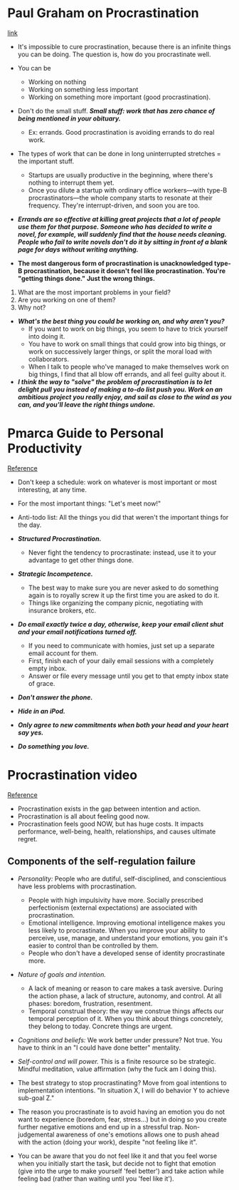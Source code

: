 # Paul Graham on Procrastination
[link](http://paulgraham.com/procrastination.html)

- It's impossible to cure procrastination, because there is an infinite things you can be doing. The question is, how do you procrastinate well.
- You can be
  - Working on nothing
  - Working on something less important
  - Working on something more important (good procrastination).
- Don't do the small stuff. ***Small stuff: work that has zero chance of being mentioned in your obituary.***
  - Ex: errands. Good procrastination is avoiding errands to do real work.
- The types of work that can be done in long uninterrupted stretches = the important stuff.
  - Startups are usually productive in the beginning, where there's nothing to interrupt them yet.
  - Once you dilute a startup with ordinary office workers—with type-B procrastinators—the whole company starts to resonate at their frequency. They're interrupt-driven, and soon you are too.
- ***Errands are so effective at killing great projects that a lot of people use them for that purpose. Someone who has decided to write a novel, for example, will suddenly find that the house needs cleaning. People who fail to write novels don't do it by sitting in front of a blank page for days without writing anything.***

- **The most dangerous form of procrastination is unacknowledged type-B procrastination, because it doesn't feel like procrastination. You're "getting things done." Just the wrong things.**

1. What are the most important problems in your field?
2. Are you working on one of them?
3. Why not?

- ***What's the best thing you could be working on, and why aren't you?***
  - If you want to work on big things, you seem to have to trick yourself into doing it.
  - You have to work on small things that could grow into big things, or work on successively larger things, or split the moral load with collaborators.
  - When I talk to people who've managed to make themselves work on big things, I find that all blow off errands, and all feel guilty about it.
- ***I think the way to "solve" the problem of procrastination is to let delight pull you instead of making a to-do list push you. Work on an ambitious project you really enjoy, and sail as close to the wind as you can, and you'll leave the right things undone.***

# Pmarca Guide to Personal Productivity
[Reference](https://pmarchive.com/guide_to_personal_productivity.html)

- Don't keep a schedule: work on whatever is most important or most interesting, at any time.
- For the most important things: "Let's meet now!"
- Anti-todo list: All the things you did that weren't the important things for the day.

- ***Structured Procrastination.***
  - Never fight the tendency to procrastinate: instead, use it to your advantage to get other things done.
- ***Strategic Incompetence.***
  - The best way to make sure you are never asked to do something again is to royally screw it up the first time you are asked to do it.
  - Things like organizing the company picnic, negotiating with insurance brokers, etc.
- ***Do email exactly twice a day, otherwise, keep your email client shut and your email notifications turned off.***
  - If you need to communicate with homies, just set up a separate email account for them.
  - First, finish each of your daily email sessions with a completely empty inbox.
  - Answer or file every message until you get to that empty inbox state of grace.
- ***Don't answer the phone.***
- ***Hide in an iPod.***
- ***Only agree to new commitments when both your head and your heart say yes.***
- ***Do something you love.***

# Procrastination video
[Reference](https://www.reddit.com/r/Documentaries/comments/5cdj0e/1_hour_lecture_by_the_worlds_leading_professor_on/)

- Procrastination exists in the gap between intention and action.
- Procrastination is all about feeling good now.
- Procrastination feels good NOW, but has huge costs. It impacts performance, well-being, health, relationships, and causes ultimate regret.

## Components of the self-regulation failure

- *Personality:* People who are dutiful, self-disciplined, and conscientious have less problems with procrastination.
  - People with high impulsivity have more. Socially prescribed perfectionism (external expectations) are associated with procrastination.
  - Emotional intelligence. Improving emotional intelligence makes you less likely to procrastinate. When you improve your ability to perceive, use, manage, and understand your emotions, you gain it's easier to control than be controlled by them.
  - People who don't have a developed sense of identity procrastinate more.
- *Nature of goals and intention.*
  - A lack of meaning or reason to care makes a task aversive. During the action phase, a lack of structure, autonomy, and control. At all phases: boredom, frustration, resentment.
  - Temporal construal theory: the way we construe things affects our temporal perception of it. When you think about things concretely, they belong to today. Concrete things are urgent.
- *Cognitions and beliefs:* We work better under pressure? Not true. You have to think in an "I could have done better" mentality.
- *Self-control and will power.* This is a finite resource so be strategic. Mindful meditation, value affirmation (why the fuck am I doing this).

- The best strategy to stop procrastinating? Move from goal intentions to implementation intentions. "In situation X, I will do behavior Y to achieve sub-goal Z."
- The reason you procrastinate is to avoid having an emotion you do not want to experience (boredom, fear, stress...) but in doing so you create further negative emotions and end up in a stressful trap. Non-judgemental awareness of one's emotions allows one to push ahead with the action (doing your work), despite "not feeling like it".
- You can be aware that you do not feel like it and that you feel worse when you initially start the task, but decide not to fight that emotion (give into the urge to make yourself 'feel better') and take action while feeling bad (rather than waiting until you 'feel like it').
